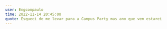 ```yaml
---
user: Engcompaulo
time: 2022-11-14 20:45:00
quote: Esqueci de me levar para a Campus Party mas ano que vem estarei ai.
---
```

